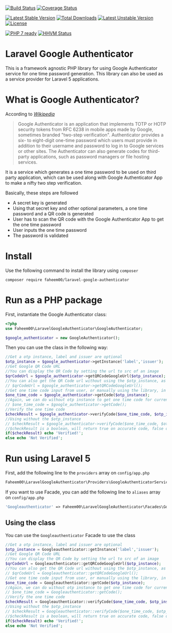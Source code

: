 [![Build Status](https://travis-ci.org/faheem00/laravel-google-authenticator.svg?branch=master)](https://travis-ci.org/faheem00/laravel-google-authenticator) [![Coverage Status](https://coveralls.io/repos/faheem00/laravel-google-authenticator/badge.svg?branch=master&service=github)](https://coveralls.io/github/faheem00/laravel-google-authenticator?branch=master)

[![Latest Stable Version](https://poser.pugx.org/faheem00/laravel-google-authenticator/v/stable)](https://packagist.org/packages/faheem00/laravel-google-authenticator) [![Total Downloads](https://poser.pugx.org/faheem00/laravel-google-authenticator/downloads)](https://packagist.org/packages/faheem00/laravel-google-authenticator) [![Latest Unstable Version](https://poser.pugx.org/faheem00/laravel-google-authenticator/v/unstable)](https://packagist.org/packages/faheem00/laravel-google-authenticator) [![License](https://poser.pugx.org/faheem00/laravel-google-authenticator/license)](https://packagist.org/packages/faheem00/laravel-google-authenticator)

[![PHP 7 ready](http://php7ready.timesplinter.ch/faheem00/laravel-google-authenticator/master/badge.svg)](https://travis-ci.org/faheem00/laravel-google-authenticator) [![HHVM Status](http://hhvm.h4cc.de/badge/faheem00/laravel-google-authenticator.svg)](http://hhvm.h4cc.de/package/faheem00/laravel-google-authenticator)

Laravel Google Authenticator
===========
This is a framework agnostic PHP library for using Google Authenticator service for one time password generation. This library can also be used as a service provider for Laravel 5 applications.

What is Google Authenticator?
===
According to [*Wikipedia*](https://en.wikipedia.org/wiki/Google_Authenticator)

> Google Authenticator is an application that implements TOTP or HOTP security tokens from RFC 6238 in mobile apps made by Google, sometimes branded "two-step verification". Authenticator provides a six- to eight-digit one-time password which users must provide in addition to their username and password to log in to Google services or other sites. The Authenticator can also generate codes for third-party applications, such as password managers or file hosting services.

It is a service which generates a one time password to be used on third party application, which can be used along with Google Authenticator App to make a nifty two step verification.

Basically, these steps are followed

* A secret key is generated
* Using that secret key and other optional parameters, a one time password and a QR code is generated
* User has to scan the QR code with the Google Authenticator App to get the one time password
* User inputs the one time password
* The password is validated

Install
===
Use the following command to install the library using ``composer``

```
composer require faheem00/laravel-google-authenticator
```

Run as a PHP package
===

First, instantiate the Google Authenticator class:

```php
<?php
use Faheem00\LaravelGoogleAuthenticator\GoogleAuthenticator;

$google_authenticator = new GoogleAuthenticator();
```

Then you can use the class in the following way:

```php
//Get a otp instance, label and issuer are optional
$otp_instance = $google_authenticator->getInstance('label','issuer');
//Get Google QR Code URL
//You can display the QR Code by setting the url to src of an image
$qrCodeUrl = $google_authenticator->getQRCodeGoogleUrl($otp_instance);
//You can also get the QR Code url without using the $otp_instance, as the instance is set on the class when instantiated
// $qrCodeUrl = $google_authenticator->getQRCodeGoogleUrl();
//Get one time code input from user, or manually using the library, in $oneCode variable
$one_time_code = $google_authenticator->getCode($otp_instance);
//Again, we can do without otp instance to get one time code for current instance
// $one_time_code = $google_authenticator->getCode();
//Verify the one time code
$checkResult = $google_authenticator->verifyCode($one_time_code, $otp_instance);
//Using without the $otp_instance
// $checkResult = $google_authenticator->verifyCode($one_time_code, $otp_instance);
//$checkResult is a boolean, will return true on accurate code, false otherwise
if($checkResult) echo 'Verified!';
else echo 'Not Verified';
```

Run using Laravel 5
======
First, add the following line to the ``providers`` array on ``config/app.php``

```php
Faheem00\LaravelGoogleAuthenticator\Providers\GoogleAuthenticatorServiceProvider::class
```

If you want to use Facade, you can add the following line to `aliases` array on ``config/app.php``

```php
'Googleauthenticator' => Faheem00\LaravelGoogleAuthenticator\Facades\GoogleAuthenticator::class
```

Using the class
---
You can use the ``Googleauthenticator`` Facade to use the class

```php
//Get a otp instance, label and issuer are optional
$otp_instance = Googleauthenticator::getInstance('label','issuer');
//Get Google QR Code URL
//You can display the QR Code by setting the url to src of an image
$qrCodeUrl = Googleauthenticator::getQRCodeGoogleUrl($otp_instance);
//You can also get the QR Code url without using the $otp_instance, as the instance is set on the class when instantiated
// $qrCodeUrl = Googleauthenticator::getQRCodeGoogleUrl();
//Get one time code input from user, or manually using the library, in $oneCode variable
$one_time_code = Googleauthenticator::getCode($otp_instance);
//Again, we can do without otp instance to get one time code for current instance
// $one_time_code = Googleauthenticator::getCode();
//Verify the one time code
$checkResult = Googleauthenticator::verifyCode($one_time_code, $otp_instance);
//Using without the $otp_instance
// $checkResult = Googleauthenticator::verifyCode($one_time_code, $otp_instance);
//$checkResult is a boolean, will return true on accurate code, false otherwise
if($checkResult) echo 'Verified!';
else echo 'Not Verified';
```
